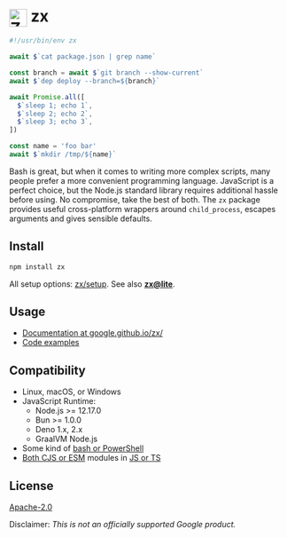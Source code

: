 <h1><img src="https://google.github.io/zx/img/logo.svg" alt="Zx logo" height="32" valign="middle"> zx</h1>

```js
#!/usr/bin/env zx

await $`cat package.json | grep name`

const branch = await $`git branch --show-current`
await $`dep deploy --branch=${branch}`

await Promise.all([
  $`sleep 1; echo 1`,
  $`sleep 2; echo 2`,
  $`sleep 3; echo 3`,
])

const name = 'foo bar'
await $`mkdir /tmp/${name}`
```

Bash is great, but when it comes to writing more complex scripts,
many people prefer a more convenient programming language.
JavaScript is a perfect choice, but the Node.js standard library
requires additional hassle before using. No compromise, take the best of both. The `zx` package provides
useful cross-platform wrappers around `child_process`, escapes arguments and
gives sensible defaults.

## Install

```bash
npm install zx
```
All setup options: [zx/setup](https://google.github.io/zx/setup).
See also [**zx@lite**](https://google.github.io/zx/lite).

## Usage

* [Documentation at google.github.io/zx/](https://google.github.io/zx/)
* [Code examples](https://github.com/google/zx/tree/main/examples)

## Compatibility
* Linux, macOS, or Windows
* JavaScript Runtime:
    * Node.js >= 12.17.0
    * Bun >= 1.0.0
    * Deno 1.x, 2.x
    * GraalVM Node.js
* Some kind of [bash or PowerShell](https://google.github.io/zx/shell)
* [Both CJS or ESM](https://google.github.io/zx/setup#hybrid) modules in [JS or TS](https://google.github.io/zx/typescript)


## License

[Apache-2.0](LICENSE)

Disclaimer: _This is not an officially supported Google product._
